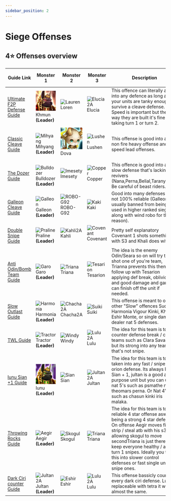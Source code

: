 ```yaml
---
sidebar_position: 2
---
```


# Siege Offenses

## 4⭐ Offenses overview

| Guide Link                                      | Monster 1                                                          | Monster 2                                                | Monster 3                                               | Description                                                                                                                                                                                                                                        | Rune quality difficulty |
|-------------------------------------------------|--------------------------------------------------------------------|----------------------------------------------------------|---------------------------------------------------------|----------------------------------------------------------------------------------------------------------------------------------------------------------------------------------------------------------------------------------------------------|-------------------------|
| [Ultimate F2P Defense Guide](./UltimateF2P.md)  | ![Khmun](/img/monsters/Khmun.png) Khmun **(Leader)**               | ![Lauren](/img/monsters/Loren.png) Loren <p></p>         | ![Elucia 2A](/img/monsters/Elucia2A.png) Elucia <p></p> | This offence can literally attack into any defence as long as your units are tanky enough to survive a cleave defense. Speed is important but they way they are built it's fine taking turn 1 or turn 2.                                           | 🟢⚪⚪                    |
| [Classic Cleave Guide](./ClassicCleave.md)      | ![Mihyang](/img/monsters/Mihyang.png) Mihyang **(Leader)**         | ![Dova](/img/monsters/Dova.png) Dova <p></p>             | ![Lushen](/img/monsters/Lushen.png) Lushen <p></p>      | This offense is good into any non fire heavy offense and non speed lead offenses.                                                                                                                                                                  | 🟠🟠⚪                   |
| [The Dozer Guide](./TheDozer.md)                | ![Bulldozer](/img/monsters/bulldozer2A.png) Bulldozer **(Leader)** | ![Imesety](/img/monsters/Imesety.png) Imesety <p></p>    | ![Copper](/img/monsters/copper2A.png) Copper <p></p>    | This offence is good into any slow defense that's lacking revivers (Nana,Perna,Belial,Taranys,Etc) Be careful of beast riders.                                                                                                                     | 🟠🟠⚪                   |
| [Galleon Cleave Guide](./GalleonCleave.md)      | ![Galleon](/img/monsters/Galleon.png) Galleon **(Leader)**         | ![ROBO-G92](/img/monsters/ROBO-G92.png) ROBO-G92 <p></p> | ![Kaki](/img/monsters/Kaki.png) Kaki <p></p>            | Good into many defenses but not 100% reliable (Galleon is usually banned from being used in higher ranked siege along with wind robo for this reason).                                                                                             | 🟠🟠⚪                   |
| [Double Snipe Guide](./DoubleSnipe.md)          | ![Praline](/img/monsters/Praline.png) Praline **(Leader)**         | ![Kahli2A](/img/monsters/Kahli2A.png) Kahli <p></p>      | ![Covenant](/img/monsters/Covenant.png) Covenant <p></p> | Pretty self explanatory Covenant 1 shots something with S3 and Khali does with S2.                                                                                                                                                                 | 🔴🔴🔴                  |
| [Anti Odin/Bomb Team Guide](./AntiOdinBomb.md)  | ![Garo](/img/monsters/Garo.png) Garo **(Leader)**                  | ![Triana](/img/monsters/Triana.png) Triana <p></p>       | ![Tesarion](/img/monsters/Tesarion.png) Tesarion <p></p> | The idea is the enemy Odin/Seara so on will try to 1 shot one of you're team, Trianna prevents this then you follow up with Tesarion applying def break, oblivion and good damage and garo can finish off the unit if needed.                      | 🔴🔴🔴                  |
| [Slow Outlast Guide](./SlowOutlast.md)          | ![Harmonia](/img/monsters/Harmonia.png) Harmonia **(Leader)**      | ![Chacha2A](/img/monsters/Chacha2A.png) Chacha2A <p></p> | ![Suiki](/img/monsters/Suiki.png) Suiki <p></p>         | This offense is meant to outlast other "Slow" offences Such as Harmonia Vigour Kinki, Khmun Eshir Monte, or single damage dealer nat 5 defenses.                                                                                                   | 🟠🟠⚪                   |
| [TWL Guide](./TWL.md)                           | ![Tractor](/img/monsters/tractor2A.png) Tractor **(Leader)**       | ![Windy](/img/monsters/windy.png) Windy <p></p>          | ![Lulu 2A](/img/monsters/lulu2A.png) Lulu <p></p>       | The idea for this team is to counter defense break / cc teams such as Clara Savannah but its strong into any team that's not snipe.                                                                                                                | 🟢⚪⚪                   |
| [Iunu Sian +1 Guide](./IunuSian.md)             | ![Iunu](/img/monsters/Iunu.png) Iunu **(Leader)**                  | ![Sian](/img/monsters/Sian.png) Sian <p></p>             | ![Jultan 2A](/img/monsters/Jultan2A.png) Jultan <p></p> | The idea for this team is to be taken into any fast / snipe or orion defense. Its always Iunu Sian + 1, jultan is a good all purpose unit but you can use nat 5's such as psmathe nana theomars perna. Or Nat 4's such as chasun kinki iris malaka. | 🟢⚪⚪                   |
| [Throwing Rocks Guide](./ThrowingRocks.md)      | ![Aegir](/img/monsters/Aegir.png) Aegir **(Leader)**               | ![Skogul](/img/monsters/Skogul.png) Skogul <p></p>       | ![Triana](/img/monsters/Triana.png) Triana <p></p>      | The idea for this team is to be a reliable 4 star offense aswell as being a strong 4 star defense. On offense Aegir moves first to strip / steal atb with his s3 allowing skogul to move secondTriana is just there to keep everyone healthy / avoid turn 1 snipes. Ideally you take this into slower control defenses or fast single unit snipe ones. | 🟠🟠⚪                   |
| [Dark Ciri counter Guide](./DarkCiriCounter.md) | ![Jultan2A](/img/monsters/Jultan2A.png) Jultan **(Leader)**        | ![Eshir](/img/monsters/Eshir2A.png) Eshir <p></p>        | ![Lulu 2A](/img/monsters/lulu2A.png) Lulu <p></p>       | This offense bassicly counters every dark ciri defense. Lulu is replaceable with tetra it works almost the same.| 🟢⚪⚪                   |